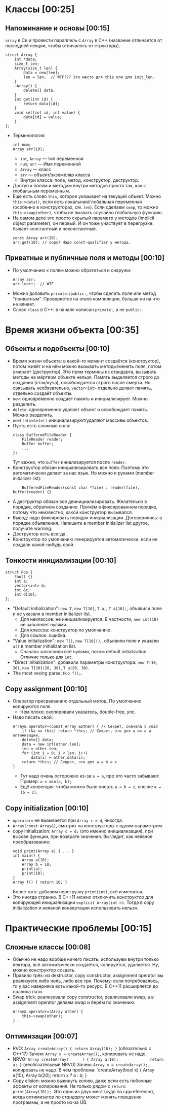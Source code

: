 # Классы [00:25]
## Напоминание и основы [00:15]
`array` в Си и провести параллель с `Array` в C++ (название отличается от последней лекции, чтобы отличалось от структуры).

```
struct Array {
    int *data;
    size_t len;
    Array(size_t len) {
        data = new[len];
        len = len;  // WTF??? Это место для this или для init_len.
    }
    ~Array() {
        delete[] data;
    }
    int get(int id) {
        return data[id];
    }
    void set(int id, int value) {
        data[id] = value;
    }
};
```

* Терминология:
  ```
  int num;
  Array arr(10);
  ```
  * `int`, `Array` — тип переменной
  * `num`, `arr` — Имя переменной
  * `Array` — класс
  * `arr` — объект/экземпляр класса
  * Внутри класса: поле, метод, конструктор, деструктор.
* Доступ к полям и методам внутри методов просто так, как к глобальным переменным.
* Ещё есть слово `this`, которое указывает на текущий объект.
  Можно `this->data()`, если есть локальная/глобальная переменная (особенно в конструкторах, см. `len`).
  Если сделаем `swap`, то можно `this->swap(other)`, чтобы не вызвать случайно глобальную функцию.
* На самом деле это просто скрытый параметр у методов (implicit object parameter), он первый.
  И он тоже участвует в перегрузке: бывает константный и неконстантный.
  ```
  const Array arr(10);
  arr.get(10); // oops? Надо const-qualifier у метода.
  ```

## Приватные и публичные поля и методы [00:10]
* По умолчанию к полям можно обратиться и снаружи:
  ```
  Array arr;
  arr.len++;  // WTF
  ```
* Можно добавить `private:`/`public:`, чтобы сделать поле или метод "приватным".
  Проверяется на этапе компиляции, больше ни на что не влияет.
* Слово `class` в C++: в начале написан `private:`, а не `public:`.

# Время жизни объекта [00:35]
## Объекты и подобъекты [00:10]
* Время жизни объекта: в какой-то момент создаётся (конструктор), потом живёт и на нём можно вызывать методы/менять поля, потом умирает (деструктор).
  Это прям термины из стандарта, вызывать методы на мёртвом объекте нельзя.
  Память выделяется строго до создания (стэк/куча), освобождается строго после смерти.
  Но связывать необязательно, `vector<int>` отдельно делает память, отдельно создаёт объекты.
* `new`: одновременно создаёт память и инициализирует. Можно разделить.
* `delete`: одновременно удаляет объект и освобождает память. Можно разделить.
* `new[]` и `delete[]` инициализируют/удаляют массивы объектов.
* Пусть есть сложные поля:
  ```
  class BufferedFileReader {
      FileReader reader;
      Buffer buffer;
      ...
  };
  ```
  Тут важно, что `buffer` иниализируется после `reader`.
* Конструктор обязан инициализировать все поля. Поэтому это автоматически делает за нас язык.
  Но можно и руками (member initializer list):
  ```
      BufferedFileReader(const char *file) : reader(file), buffer(reader) {}
  ```
* А деструктор обязан все деинициализировать.
  Желательно в порядке, обратном созданию.
  Причём в фиксированном порядке, потому что неизвестно, какой конструктор вызывался.
* Вывод: надо фиксировать порядок инициализации.
  Договорились: в порядке объявления. Напишите в member initializer list другое, получите warning.
* Деструктор есть всегда.
* Конструктор по умолчанию генерируется автоматически, если не создали какой-нибудь свой.

## Тонкости инициализации [00:10]
```
struct Foo {
    Foo() {}
    int a;
    vector<int> b;
    int &c;
    int d[10];
};
```
* "Default initialization": `new T`, `new T[10]`, `T a;`, `T a[10];`, объявили поле и не указали в member initializer list.
  * Для неклассов: не инициализируется. В частности, `new int[10]` не заполняет нулями.
  * Для классов: конструктор по умолчанию.
  * Для ссылок: ошибка.
* "Value initialization": `new T()`, `new T[10]()`,, объявили поле и указали `a()` в member initialization list.
  * Сначала заполнили всё нулями, потом default initialization. Отличие только для `int`.
* "Direct initialization": добавили параметры конструктора: `new T(10, 20)`, `new T[10](20, 30)`, `T a(20, 30)`.
* The most vexing parse: `Foo f();`.

## Copy assignment [00:10]
* Оператор присваивания: отдельный метод. По умолчанию копируются поля.
  * Чем плохо: скопировали указатель, double-free, упс.
* Надо писать свой:
  ```
  Array& operator=(const Array &other) { // Секрет, сначала с void
      if (&a == this) return *this; // Секрет, это для a == a и оптимизации.
      delete[] data;
      data = new int[other.len];
      len = other.len;
      for (int i = 0; i < len; i++)
          data[i] = other.data[i];
      return *this; // Секрет, это для a = b = c
  }
  ```
  * Тут надо очень осторожно из-за `a = a`, про это часто забывают.
    Пример: `a = min(a, b);`
  * Ещё конвенция: чтобы можно было писать `a = b = c`, оно же `a = (b = c)`.

## Copy initialization [00:10]
* `operator=` не вызывается при `Array c = d`, никогда.
* `Array(const Array&)`, смотрит на конструкторы с одним параметром.
* copy initialization: `Array c = d;` (это именно инициализация), при вызове функции, при возврате значения.
  Выглядит, как неявное преобразование:
  ```
  void print(Array a) { ... }
  int main() {
      Array a(10);
      Array b = 10;
      print(a);
      print(10);
  }
  Array f() { return 10; }
  ```
  Более того: добавим перегрузку `print(int)`, всё изменится.
* Это иногда странно. В C++11 можно отключить конструктор для копирующей инициализации `explicit Array(int n)`.
  Тогда в copy initialization и неявной конвертации использовать нельзя.

# Практические проблемы [00:15]
## Сложные классы [00:08]
* Обычно не надо вообще ничего писать: используем внутри только вектора, всё автоматически создаётся, копируется, удаляется.
  Ну, можно конструктор создать.
* Правило трёх: из destructor, copy constructor, assignment operator вы реализуете либо ноль, либо все три.
  Почему: если потребовалось, то у вас наверняка есть какой-то ресурс.
  В C++11 расширяется до правила пяти.
* Swap trick: реализовали copy constructor, реализовали swap, а в assignment operator делаем swap и берём по значению.
  ```
  Array& operator=(Array other) {
      this->swap(other);
  }
  ```

## Оптимизации [00:07]
* RVO: `Array createArray() { return Array(10); }` (обязательно с C++17)
  Зачем: `Array x = createArray();`, копировать не надо.
* NRVO: `Array createArray(      ) { Array a(10);              return a; }` (необязательный NRVO)
  Зачем: `Array x = createArray();`, копировать не надо.
  В чём проблема: `createArray(bool x) { Array a(10); Array b(20); return x ? a : b; }
* Copy elision: можно выкинуть копию, даже если есть побочные эффекты от копирования.
  Не только рядом с `return`: `print(Array(10));`.
  Это одно из двух мест (судя по cppreference), когда оптимизатор _по стандарту_ может менять поведение
  программы, а не просто из-за UB.
